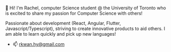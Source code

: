 👋 Hi! I'm Rachel, computer Science student @ the University of Toronto who is excited to share my passion for Computer Science with others! 

Passionate about development (React, Angular, Flutter, Javascript/Typescript), striving to create innovative products to aid others. I am able to learn quickly and pick up new languages!


- 📫 rkwan.hy@gmail.com

<!---
rkwan05/rkwan05 is a ✨ special ✨ repository because its `README.md` (this file) appears on your GitHub profile.
You can click the Preview link to take a look at your changes.
--->
